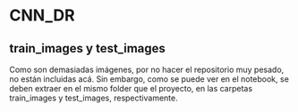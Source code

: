 # CNN_DR
## train_images y test_images
Como son demasiadas imágenes, por no hacer el repositorio muy pesado, no están incluidas acá. Sin embargo, como se puede ver en el notebook, se deben extraer en el mismo folder que el proyecto, en las carpetas train_images y test_images, respectivamente.
